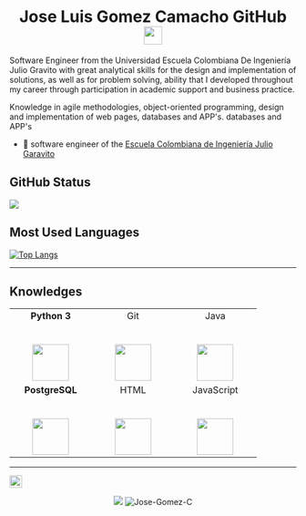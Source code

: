 <h1 align="center">Jose Luis Gomez Camacho GitHub <img height="32px" src="https://cdn.svgporn.com/logos/git-icon.svg"> </h1>
<p  align ="left"> Software Engineer from the Universidad Escuela Colombiana De Ingeniería Julio Gravito with great analytical skills for the design and implementation of solutions, as well as for problem solving, ability that I developed throughout my career through participation in academic support and business practice.
	
Knowledge in agile methodologies, 
object-oriented programming, design and implementation of web pages, databases and APP's.
databases and APP's

</p>

* 🔭 software engineer of the  [Escuela Colombiana de Ingeniería Julio Garavito](https://www.escuelaing.edu.co/es/)



<h2 align="left">GitHub Status </h2>


<div>
    <img  src="https://github-readme-stats.vercel.app/api?username=Jose-Gomez-C&show_icons=true&theme=dracula")>
</div>

<h2 align="left">Most Used Languages </h2>

[![Top Langs](https://github-readme-stats.vercel.app/api/top-langs/?username=Jose-Gomez-C)](https://github.com/Jose-Gomez-C/github-readme-stats) 




    
  
---

<h2 align="left">Knowledges </h2>

<table>
	  <tbody>
		<tr valign="top">
		  <td width="25%" align="center">
			 <span><b>Python 3</b></span><br><br><br>
			<img height="64px" src="https://cdn.svgporn.com/logos/python.svg">
		  </td>
		  <td width="25%" align="center">
			<span>Git</span><br><br><br>
			<img height="64px" src="https://cdn.svgporn.com/logos/git-icon.svg">
		  </td>
		  <td width="25%" align="center">
			<span>Java</span><br><br><br>
			<img height="64px" src="https://cdn.svgporn.com/logos/java.svg">
		  </td>
		</tr>
		  <td width="25%" align="center">
			<span><b>PostgreSQL</b></span><br><br><br>
			<img height="64px" src="https://cdn.svgporn.com/logos/postgresql.svg">
		  </td>
		  <td width="25%" align="center">
			<span>HTML</span><br><br><br>
			<img height="64px" src="https://www.flaticon.com/svg/vstatic/svg/1051/1051277.svg?token=exp=1618434003~hmac=df3c14a422567e14b2e0fb533ef72a2e">
		  </td>
		  <td width="25%" align="center">
			<span>JavaScript</span><br><br><br>
			<img height="64px" src="https://cdn.svgporn.com/logos/javascript.svg">
		  </td>
		</tr>
	  </tbody>
</table>
</p>

<hr>


<a href="https://github.com/Jose-Gomez-C">
  <img align="center" alt="Prashant's Github" width="22px" src="https://cdn.jsdelivr.net/npm/simple-icons@v3/icons/github.svg" />
</a>

</p>

<p align="center">

<img src="https://img.shields.io/badge/dynamic/json?color=brightgreen&label=followers&query=followers&url=https%3A%2F%2Fapi.github.com%2Fusers%2FJose-Gomez-C" />
<img src="https://komarev.com/ghpvc/?username=Jose-Gomez-C" alt="Jose-Gomez-C"/>

</p>

